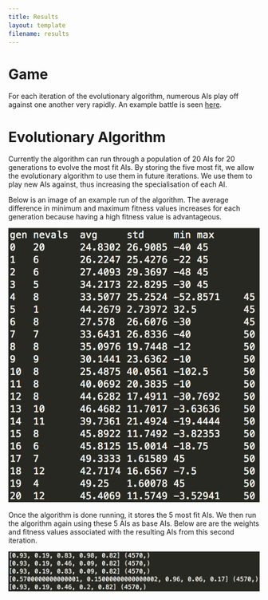 ```yaml
---
title: Results
layout: template
filename: results
---
```


# Game
For each iteration of the evolutionary algorithm, numerous AIs play off against one another very rapidly. An example battle is seen [here](https://youtu.be/XXFaTE93WN4).

# Evolutionary Algorithm
Currently the algorithm can run through a population of 20 AIs for 20 generations to evolve the most fit AIs. By storing the five most fit, we allow the evolutionary algorithm to use them in future iterations. We use them to play new AIs against, thus increasing the specialisation of each AI.

Below is an image of an example run of the algorithm. The average difference in minimum and maximum fitness values increases for each generation because having a high fitness value is advantageous.

<img src="https://raw.githubusercontent.com/anikapayano/SoftDes-Final-Project/gh-pages/EvolutionResults.png" alt="" />

Once the algorithm is done running, it stores the 5 most fit AIs. We then run the algorithm again using these 5 AIs as base AIs. Below are are the weights and fitness values associated with the resulting AIs from this second iteration.

<img src="https://raw.githubusercontent.com/anikapayano/SoftDes-Final-Project/gh-pages/TournamentResults.png" alt="" />
